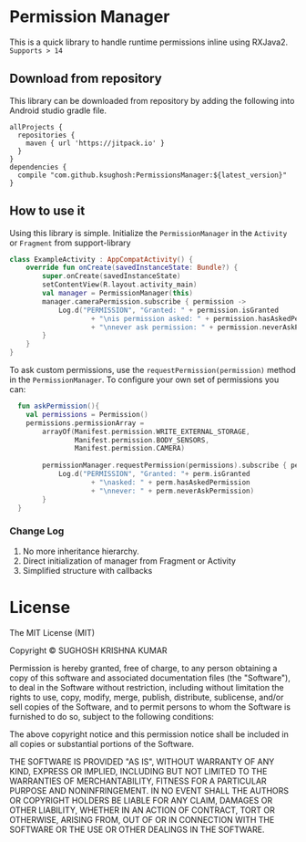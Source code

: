 # Permission Manager
This is a quick library to handle runtime permissions inline using RXJava2. `Supports > 14`

## Download from repository
This library can be downloaded from repository by adding the following into Android studio gradle file.
```
allProjects {
  repositories {
    maven { url 'https://jitpack.io' }
  }
}
dependencies {
  compile "com.github.ksughosh:PermissionsManager:${latest_version}"
}
```

## How to use it
Using this library is simple. Initialize the `PermissionManager` in the `Activity` or `Fragment` from support-library

```kotlin
class ExampleActivity : AppCompatActivity() {
    override fun onCreate(savedInstanceState: Bundle?) {
        super.onCreate(savedInstanceState)
        setContentView(R.layout.activity_main)
        val manager = PermissionManager(this)
        manager.cameraPermission.subscribe { permission ->
            Log.d("PERMISSION", "Granted: " + permission.isGranted 
                    + "\nis permission asked: " + permission.hasAskedPermission
                    + "\nnever ask permission: " + permission.neverAskPermission)
        }
    }
}
```
To ask custom permissions, use the `requestPermission(permission)` method in the `PermissionManager`. To configure your own set of permissions you can:

```kotlin
  fun askPermission(){
    val permissions = Permission()
    permissions.permissionArray = 
        arrayOf(Manifest.permission.WRITE_EXTERNAL_STORAGE, 
                Manifest.permission.BODY_SENSORS, 
                Manifest.permission.CAMERA)
                
        permissionManager.requestPermission(permissions).subscribe { perm ->
            Log.d("PERMISSION", "Granted: "+ perm.isGranted 
                    + "\nasked: " + perm.hasAskedPermission
                    + "\nnever: " + perm.neverAskPermission)
        }
  }
```
### Change Log
1. No more inheritance hierarchy.
2. Direct initialization of manager from Fragment or Activity
3. Simplified structure with callbacks

# License
The MIT License (MIT)

Copyright © SUGHOSH KRISHNA KUMAR

Permission is hereby granted, free of charge, to any person obtaining a copy of this software and associated documentation files (the "Software"), to deal in the Software without restriction, including without limitation the rights to use, copy, modify, merge, publish, distribute, sublicense, and/or sell copies of the Software, and to permit persons to whom the Software is furnished to do so, subject to the following conditions:

The above copyright notice and this permission notice shall be included in all copies or substantial portions of the Software.

THE SOFTWARE IS PROVIDED "AS IS", WITHOUT WARRANTY OF ANY KIND, EXPRESS OR IMPLIED, INCLUDING BUT NOT LIMITED TO THE WARRANTIES OF MERCHANTABILITY, FITNESS FOR A PARTICULAR PURPOSE AND NONINFRINGEMENT. IN NO EVENT SHALL THE AUTHORS OR COPYRIGHT HOLDERS BE LIABLE FOR ANY CLAIM, DAMAGES OR OTHER LIABILITY, WHETHER IN AN ACTION OF CONTRACT, TORT OR OTHERWISE, ARISING FROM, OUT OF OR IN CONNECTION WITH THE SOFTWARE OR THE USE OR OTHER DEALINGS IN THE SOFTWARE.
